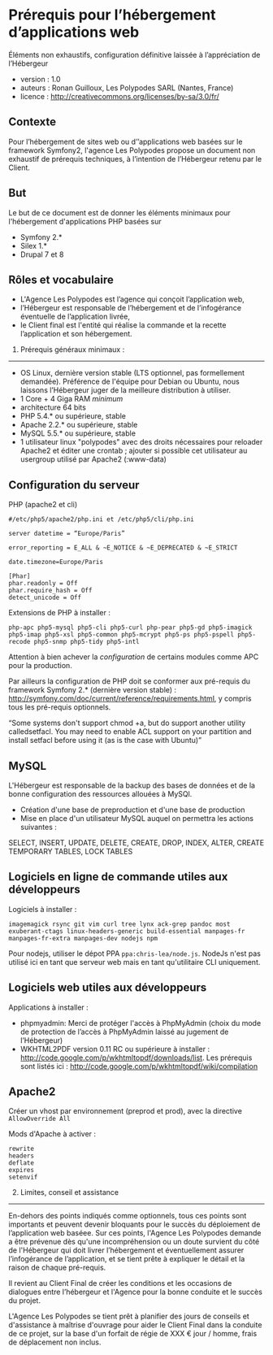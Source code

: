 Prérequis pour l’hébergement d’applications web
===============================================

Éléments non exhaustifs, configuration définitive laissée à l’appréciation de l’Hébergeur

* version : 1.0
* auteurs : Ronan Guilloux, Les Polypodes SARL (Nantes, France)
* licence : http://creativecommons.org/licenses/by-sa/3.0/fr/ 


Contexte
--------

Pour l’hébergement de sites web ou d’’applications web basées sur le framework Symfony2,
l'agence Les Polypodes propose un document non exhaustif de prérequis techniques,
à l’intention de l’Hébergeur retenu par le Client.

But
---

Le but de ce document est de donner les éléments minimaux pour l'hébergement d'applications PHP basées sur

* Symfony 2.*
* Silex 1.*
* Drupal 7 et 8


Rôles et vocabulaire 
--------------------

* L'Agence Les Polypodes est l’agence qui conçoit l’application web,
* l’Hébergeur est responsable de l’hébergement et de l’infogérance éventuelle de l’application livrée,
* le Client final est l'entité qui réalise la commande et la recette l’application et son hébergement.


1. Prérequis généraux minimaux : 
--------------------------------

* OS Linux, dernière version stable (LTS optionnel, pas formellement demandée). Préférence de l'équipe pour Debian ou Ubuntu, nous laissons l’Hébergeur juger de la meilleure distribution à utiliser.
* 1 Core + 4 Giga RAM *minimum*
* architecture 64 bits
* PHP 5.4.* ou supérieure, stable 
* Apache 2.2.* ou supérieure, stable
* MySQL 5.5.* ou supérieure, stable
* 1 utilisateur linux "polypodes" avec des droits nécessaires pour reloader Apache2 et éditer une crontab ; ajouter si possible cet utilisateur au usergroup utilisé par Apache2 (:www-data)


Configuration du serveur
------------------------

PHP (apache2 et cli)

```
#/etc/php5/apache2/php.ini et /etc/php5/cli/php.ini

server datetime = “Europe/Paris”

error_reporting = E_ALL & ~E_NOTICE & ~E_DEPRECATED & ~E_STRICT

date.timezone=Europe/Paris

[Phar]
phar.readonly = Off
phar.require_hash = Off
detect_unicode = Off
```

Extensions de PHP à installer :

```
php-apc php5-mysql php5-cli php5-curl php-pear php5-gd php5-imagick php5-imap php5-xsl php5-common php5-mcrypt php5-ps php5-pspell php5-recode php5-snmp php5-tidy php5-intl
```

Attention à bien achever la *configuration* de certains modules comme APC pour la production.

Par ailleurs la configuration de PHP doit se conformer aux pré-requis du framework Symfony 2.* (dernière version stable) : http://symfony.com/doc/current/reference/requirements.html, y compris tous les pré-requis optionnels.


“Some systems don't support chmod +a, but do support another utility calledsetfacl. You may need to enable ACL support on your partition and install setfacl before using it (as is the case with Ubuntu)”

MySQL
-----

L'Hébergeur est responsable de la backup des bases de données et de la bonne configuration des ressources allouées à MySQl.

* Création d'une base de preproduction et d'une base de production
* Mise en place d'un utilisateur MySQL auquel on permettra les actions suivantes :

SELECT, INSERT, UPDATE, DELETE, CREATE, DROP, INDEX, ALTER, CREATE TEMPORARY TABLES, LOCK TABLES

Logiciels en ligne de commande utiles aux développeurs
------------------------------------------------------

Logiciels à installer :

```
imagemagick rsync git vim curl tree lynx ack-grep pandoc most exuberant-ctags linux-headers-generic build-essential manpages-fr manpages-fr-extra manpages-dev nodejs npm
```

Pour nodejs, utiliser le dépot PPA `ppa:chris-lea/node.js`. NodeJs n'est pas utilisé ici en tant que serveur web mais en tant qu'utilitaire CLI uniquement.


Logiciels web utiles aux développeurs
-------------------------------------

Applications à installer :

* phpmyadmin: Merci de protéger l'accès à PhpMyAdmin (choix du mode de protection de l’accès à PhpMyAdmin laissé au jugement de l’Hébergeur)
* WKHTML2PDF version 0.11 RC ou supérieure à installer : http://code.google.com/p/wkhtmltopdf/downloads/list. Les prérequis sont listés ici : http://code.google.com/p/wkhtmltopdf/wiki/compilation


Apache2 
-------

Créer un vhost par environnement (preprod et prod), avec la directive `AllowOverride All`

Mods d'Apache à activer :

```
rewrite
headers
deflate
expires
setenvif
```



2. Limites, conseil et assistance
---------------------------------

En-dehors des points indiqués comme optionnels, tous ces points sont importants et peuvent devenir bloquants pour le succès du déploiement de l’application web baséee. Sur ces points, l'Agence Les Polypodes demande a être prévenue dès qu'une incompréhension ou un doute survient du côté de l'Hébergeur qui doit livrer l’hébergement et éventuellement assurer l’infogérance de l’application, et se tient prête à expliquer le détail et la raison de chaque pré-requis. 

Il revient au Client Final de créer les conditions et les occasions de dialogues entre l’hébergeur et l'Agence pour la bonne conduite et le succès du projet. 

L'Agence Les Polypodes se tient prêt à planifier des jours de conseils et d'assistance à maîtrise d'ouvrage pour aider le Client Final dans la conduite de ce projet, sur la base d'un forfait de régie de XXX € jour / homme, frais de déplacement non inclus.


